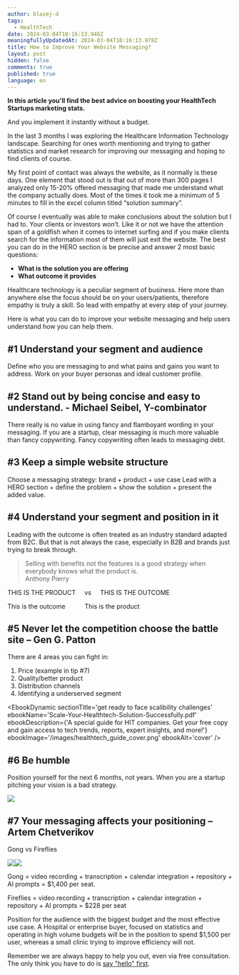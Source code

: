 ```yaml
---
author: blazej-d
tags:
  - HealthTech
date: 2024-03-04T10:16:13.946Z
meaningfullyUpdatedAt: 2024-03-04T10:16:13.978Z
title: How to Improve Your Website Messaging?
layout: post
hidden: false
comments: true
published: true
language: en
---
```

**In this article you'll find the best advice on boosting your HealthTech Startups marketing stats.**

And you implement it instantly without a budget. 

In the last 3 months I was exploring the Healthcare Information Technology landscape. Searching for ones worth mentioning and trying to gather statistics and market research for improving our messaging and hoping to find clients of course.

My first point of contact was always the website, as it normally is these days. One element that stood out is that out of more than 300 pages I analyzed only 15-20% offered messaging that made me understand what the company actually does. Most of the times it took me a minimum of 5 minutes to fill in the excel column titled “solution summary”. 

Of course I eventually was able to make conclusions about the solution but I had to. Your clients or investors won’t. Like it or not we have the attention span of a goldfish when it comes to internet surfing and if you make clients search for the information most of them will just exit the website. The best you can do in the HERO section is be precise and answer 2 most basic questions:

* **What is the solution you are offering**
* **What outcome it provides**

Healthcare technology is a peculiar segment of business. Here more than anywhere else the focus should be on your users/patients, therefore empathy is truly a skill. So lead with empathy at every step of your journey.

Here is what you can do to improve your website messaging and help users understand how you can help them.

## **\#1 Understand your segment and audience**

Define who you are messaging to and what pains and gains you want to address. Work on your buyer personas and ideal customer profile.

## **\#2 Stand out by being concise and easy to understand. - Michael Seibel, Y-combinator**

There really is no value in using fancy and flamboyant wording in your messaging. If you are a startup, clear messaging is much more valuable than fancy copywriting. Fancy copywriting often leads to messaging debt.

## **\#3 Keep a simple website structure**

Choose a messaging strategy: brand + product + use case Lead with a HERO section + define the problem + show the solution + present the added value.

## **\#4 Understand your segment and position in it**

Leading with the outcome is often treated as an industry standard adapted from B2C. But that is not always the case, especially in B2B and brands just trying to break through. 

<blockquote><div>Selling with benefits not the features is a good strategy when everybody knows what the product is.</div><footer>Anthony Pierry</footer></blockquote>

THIS IS THE PRODUCT     vs     THIS IS THE OUTCOME

This is the outcome                     This is the product

## **\#5 Never let the competition choose the battle site** – **Gen G. Patton**

There are 4 areas you can fight in:

1. Price (example in tip #7)
2. Quality/better product
3. Distribution channels
4. Identifying a underserved segment

<EbookDynamic sectionTitle='get ready to face scalibility challenges' ebookName='Scale-Your-Healthtech-Solution-Successfully.pdf' ebookDescription={'A special guide for HIT companies. Get your free copy and gain access to tech trends, reports, expert insights, and more!'} ebookImage='/images/healthtech_guide_cover.png' ebookAlt='cover' />

## **\#6 Be humble**

Position yourself for the next 6 months, not years. When you are a startup pitching your vision is a bad strategy.

![](https://lh7-us.googleusercontent.com/jUCqq0MwxDzJnyNnNalNRI5IBuaRvJOw8U5eHBDE4RAlwup2BITfxnugmPD3Mn2P1L3KtJiJEz3AiVGyze9t8TqkbkEboUYvgGrc219hmz83RNg0rSa9sp57YCFJlNqt3UtERPlQcwfWsJjkOUekgAc)

## **\#7 Your messaging affects your positioning** – **Artem Chetverikov** 

Gong vs Fireflies 

![](https://lh7-us.googleusercontent.com/ZFLswODngIk4JNXDwheTJVygjFiICNFGSbtTJ7X9IHaV0QHaHsjhGxHPs4Sdr-3U8_eu1pIb3YyoJn3bLWSM8wIwkBA6WHCpHIoPD4SqVDwTkIaQ_bh0JKNsqMlkemcGwi53wypyBYlu3UJ7L39BGc0)![](https://lh7-us.googleusercontent.com/7EyUpoHpCYwEWQjOGP5RjdGRATb3t2fMIPjb0Gjs9w63Vtr8O9HrwxBXxMeMtJMCTaO3-Sm6UvSQt5cq2LA_FFabW10bSMhUk4uEi_PqnV778SaUCOPQrD669RZP9MVlffq4Va3iHepp3xn_s_46xH0)

Gong = video recording + transcription + calendar integration + repository + AI prompts = $1,400 per seat.

Fireflies = video recording + transcription + calendar integration + repository + AI prompts = $228 per seat

Position for the audience with the biggest budget and the most effective use case. A Hospital or enterprise buyer, focused on statistics and operating in high volume budgets will be in the position to spend $1,500 per user, whereas a small clinic trying to improve efficiency will not.

Remember we are always happy to help you out, even via free consultation. The only think you have to do is [say "hello" first](/start-project/).